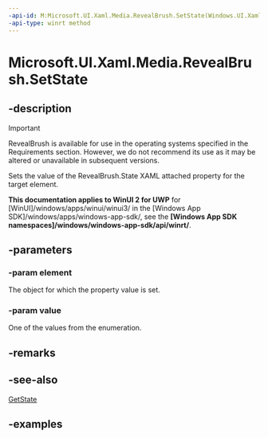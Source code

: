 ```yaml
---
-api-id: M:Microsoft.UI.Xaml.Media.RevealBrush.SetState(Windows.UI.Xaml.UIElement,Microsoft.UI.Xaml.Media.RevealBrushState)
-api-type: winrt method
---
```


<!-- Method syntax.
public void RevealBrush.SetState(UIElement element, RevealBrushState value)
-->

# Microsoft.UI.Xaml.Media.RevealBrush.SetState

## -description

> [!Important]
> RevealBrush is available for use in the operating systems specified in the Requirements section. However, we do not recommend its use as it may be altered or unavailable in subsequent versions.

Sets the value of the RevealBrush.State XAML attached property for the target element.

**This documentation applies to WinUI 2 for UWP** for [WinUI]/windows/apps/winui/winui3/ in the [Windows App SDK]/windows/apps/windows-app-sdk/, see the **[Windows App SDK namespaces]/windows/windows-app-sdk/api/winrt/**.

## -parameters

### -param element

The object for which the property value is set.

### -param value

One of the values from the enumeration.

## -remarks

## -see-also

[GetState](revealbrush_getstate_1650021429.md)

## -examples
